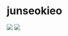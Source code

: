 # junseokieo

<img src = "https://img.shields.io/github/followers/junseokieo?style=social"> <a href="https://hits.seeyoufarm.com"><img src="https://hits.seeyoufarm.com/api/count/incr/badge.svg?url=https%3A%2F%2Fgithub.com%2Fjunseokieo&count_bg=%2379C83D&title_bg=%23555555&icon=&icon_color=%23E7E7E7&title=hits&edge_flat=false"/></a>
